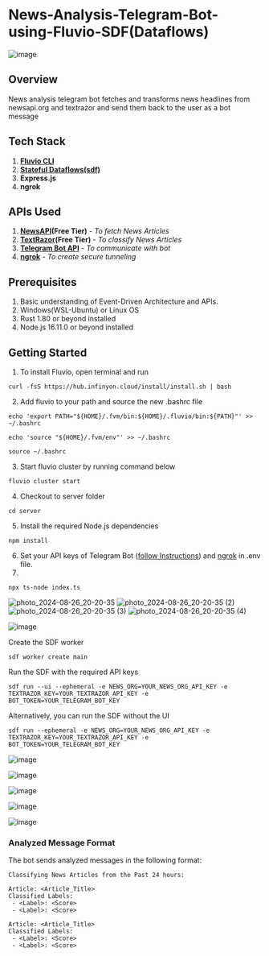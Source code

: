 # **News-Analysis-Telegram-Bot-using-Fluvio-SDF(Dataflows)**
![image](https://github.com/user-attachments/assets/e50c3042-3758-4ecf-b4bb-4edb14301187)

## Overview
News analysis telegram bot fetches and transforms news headlines from newsapi.org  and textrazor and send them back to the user as a bot message 


## Tech Stack
1. **[Fluvio CLI](https://www.fluvio.io/docs/fluvio/apis/nodejs/installation)**
2. **[Stateful Dataflows(sdf)](https://www.fluvio.io/sdf/compositions/quickstart)**
3. **Express.js**
4. **ngrok**

## APIs Used
1. **[NewsAPI](https://newsapi.org/)(Free Tier)** - *To fetch News Articles*
2. **[TextRazor](https://www.textrazor.com/)(Free Tier)** - *To classify News Articles*
3. **[Telegram Bot API](https://telegram.me/BotFather)** - *To communicate with bot*
4. **[ngrok](https://ngrok.com/)** - *To create secure tunneling* 

## Prerequisites
1. Basic understanding of Event-Driven Architecture and APIs.
2. Windows(WSL-Ubuntu) or Linux OS
3. Rust 1.80 or beyond installed
4. Node.js 16.11.0 or beyond installed

## Getting Started
1. To install Fluvio, open terminal and run 
```
curl -fsS https://hub.infinyon.cloud/install/install.sh | bash
```
2. Add fluvio to your path and source the new .bashrc file
```
echo 'export PATH="${HOME}/.fvm/bin:${HOME}/.fluvio/bin:${PATH}"' >> ~/.bashrc
```
```
echo 'source "${HOME}/.fvm/env"' >> ~/.bashrc
```
```
source ~/.bashrc
```
3. Start fluvio cluster by running command below
```
fluvio cluster start
```
4. Checkout to server folder
```
cd server
```
5. Install the required Node.js dependencies
```
npm install
```
6. Set your API keys of Telegram Bot ([follow Instructions](https://core.telegram.org/bots/tutorial#obtain-your-bot-token)) and [ngrok](https://dashboard.ngrok.com/get-started/your-authtoken) in .env file. 
7. 
```
npx ts-node index.ts
```

![photo_2024-08-26_20-20-35](https://github.com/user-attachments/assets/472da26d-bf1e-4c97-9cd6-421e4a5a8c86)
![photo_2024-08-26_20-20-35 (2)](https://github.com/user-attachments/assets/5fc29bf3-563b-4604-8046-5cc45b921a56)
![photo_2024-08-26_20-20-35 (3)](https://github.com/user-attachments/assets/f1e3e496-048a-4fa2-9fa7-4acc5aeb3879)
![photo_2024-08-26_20-20-35 (4)](https://github.com/user-attachments/assets/a5865964-715a-4eac-b4b7-6d21652ad73a)


![image](https://github.com/user-attachments/assets/aba26d1a-30a7-4107-b3ad-6006615d6c8a)




Create the SDF worker
```
sdf worker create main
```
Run the SDF with the required API keys
```
sdf run --ui --ephemeral -e NEWS_ORG=YOUR_NEWS_ORG_API_KEY -e TEXTRAZOR_KEY=YOUR_TEXTRAZOR_API_KEY -e BOT_TOKEN=YOUR_TELEGRAM_BOT_KEY
```
Alternatively, you can run the SDF without the UI
```
sdf run --ephemeral -e NEWS_ORG=YOUR_NEWS_ORG_API_KEY -e TEXTRAZOR_KEY=YOUR_TEXTRAZOR_API_KEY -e BOT_TOKEN=YOUR_TELEGRAM_BOT_KEY
```

![image](https://github.com/user-attachments/assets/dae9febf-39f6-4713-b2e2-f4d754ce2209)


![image](https://github.com/user-attachments/assets/eec1fcb6-9a43-48c4-8263-35ecdf7caf87)

![image](https://github.com/user-attachments/assets/9c1ba7e7-9ead-43dc-aa7b-b2c2a09f4cd5)

![image](https://github.com/user-attachments/assets/70682023-ccea-47f6-a24f-dedfc12a700c)


![image](https://github.com/user-attachments/assets/a7e8a121-1fa6-4bf5-bfb9-752e90ec7307)


### Analyzed Message Format
The bot sends analyzed messages in the following format:

```
Classifying News Articles from the Past 24 hours:

Article: <Article_Title>
Classified Labels:
 - <Label>: <Score>
 - <Label>: <Score>

Article: <Article_Title>
Classified Labels:
 - <Label>: <Score>
 - <Label>: <Score>
```













